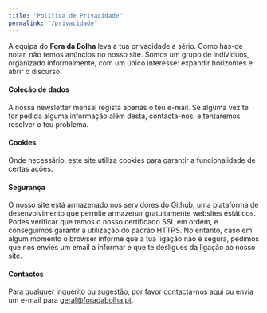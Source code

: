 ```yaml
---
title: "Política de Privacidade"
permalink: "/privacidade"
---
```


A equipa do **Fora da Bolha** leva a tua privacidade a sério. Como hás-de notar, não temos anúncios no
nosso site. Somos um grupo de indivíduos, organizado informalmente, com um único interesse: expandir horizontes e abrir
o discurso.

#### Coleção de dados

A nossa newsletter mensal regista apenas o teu e-mail. Se alguma vez te for pedida alguma informação além desta, contacta-nos, e tentaremos resolver o teu problema.


#### Cookies

Onde necessário, este site utiliza cookies para garantir a funcionalidade de certas ações.

#### Segurança

O nosso site está armazenado nos servidores do Github, uma plataforma de desenvolvimento que permite armazenar gratuitamente websites estáticos. Podes verificar que temos o nosso certificado SSL em ordem, e conseguimos garantir a utilização do padrão HTTPS. No entanto, caso em algum momento o browser informe que a tua ligação não é segura, pedimos que nos envies um email a informar e que te desligues da ligação ao nosso site.

#### Contactos

Para qualquer inquérito ou sugestão, por favor [contacta-nos aqui]({{site.baseurl}}/contactos.html) ou envia um e-mail para <a href = "mailto: geral@foradabolha.pt">geral@foradabolha.pt</a>.
